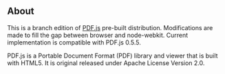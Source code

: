 About
-----

This is a branch edition of [PDF.js](https://github.com/mozilla/pdf.js) pre-built distribution. Modifications are made to fill the gap between browser and node-webkit. Current implementation is compatible with PDF.js 0.5.5.

PDF.js is a Portable Document Format (PDF) library and viewer that is built with HTML5. It is original released under Apache License Version 2.0.